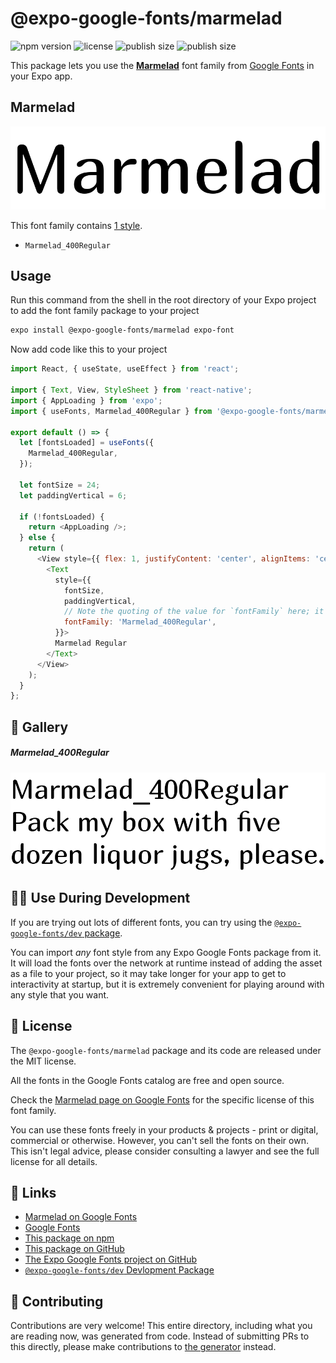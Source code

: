 # @expo-google-fonts/marmelad

![npm version](https://flat.badgen.net/npm/v/@expo-google-fonts/marmelad)
![license](https://flat.badgen.net/github/license/expo/google-fonts)
![publish size](https://flat.badgen.net/packagephobia/install/@expo-google-fonts/marmelad)
![publish size](https://flat.badgen.net/packagephobia/publish/@expo-google-fonts/marmelad)

This package lets you use the [**Marmelad**](https://fonts.google.com/specimen/Marmelad) font family from [Google Fonts](https://fonts.google.com/) in your Expo app.

## Marmelad

![Marmelad](./font-family.png)

This font family contains [1 style](#-gallery).

- `Marmelad_400Regular`

## Usage

Run this command from the shell in the root directory of your Expo project to add the font family package to your project
```sh
expo install @expo-google-fonts/marmelad expo-font
```

Now add code like this to your project
```js
import React, { useState, useEffect } from 'react';

import { Text, View, StyleSheet } from 'react-native';
import { AppLoading } from 'expo';
import { useFonts, Marmelad_400Regular } from '@expo-google-fonts/marmelad';

export default () => {
  let [fontsLoaded] = useFonts({
    Marmelad_400Regular,
  });

  let fontSize = 24;
  let paddingVertical = 6;

  if (!fontsLoaded) {
    return <AppLoading />;
  } else {
    return (
      <View style={{ flex: 1, justifyContent: 'center', alignItems: 'center' }}>
        <Text
          style={{
            fontSize,
            paddingVertical,
            // Note the quoting of the value for `fontFamily` here; it expects a string!
            fontFamily: 'Marmelad_400Regular',
          }}>
          Marmelad Regular
        </Text>
      </View>
    );
  }
};

```

## 🔡 Gallery

##### Marmelad_400Regular
![Marmelad_400Regular](./Marmelad_400Regular.ttf.png)


## 👩‍💻 Use During Development

If you are trying out lots of different fonts, you can try using the [`@expo-google-fonts/dev` package](https://github.com/expo/google-fonts/tree/master/font-packages/dev#readme).

You can import *any* font style from any Expo Google Fonts package from it. It will load the fonts
over the network at runtime instead of adding the asset as a file to your project, so it may take longer
for your app to get to interactivity at startup, but it is extremely convenient
for playing around with any style that you want.

## 📖 License

The `@expo-google-fonts/marmelad` package and its code are released under the MIT license.

All the fonts in the Google Fonts catalog are free and open source.

Check the [Marmelad page on Google Fonts](https://fonts.google.com/specimen/Marmelad) for the specific license of this font family.

You can use these fonts freely in your products & projects - print or digital, commercial or otherwise. However, you can't sell the fonts on their own. This isn't legal advice, please consider consulting a lawyer and see the full license for all details.

## 🔗 Links

- [Marmelad on Google Fonts](https://fonts.google.com/specimen/Marmelad)
- [Google Fonts](https://fonts.google.com/)
- [This package on npm](https://www.npmjs.com/package/@expo-google-fonts/marmelad)
- [This package on GitHub](https://github.com/expo/google-fonts/tree/master/font-packages/marmelad)
- [The Expo Google Fonts project on GitHub](https://github.com/expo/google-fonts)
- [`@expo-google-fonts/dev` Devlopment Package](https://github.com/expo/google-fonts/tree/master/font-packages/dev)

## 🤝 Contributing

Contributions are very welcome! This entire directory, including what you are reading now, was generated from code. Instead of submitting PRs to this directly, please make contributions to [the generator](https://github.com/expo/google-fonts/tree/master/packages/generator) instead.
